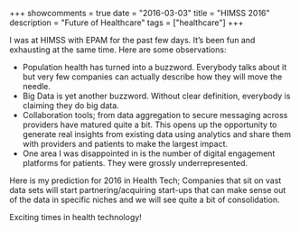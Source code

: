 +++
showcomments = true
date = "2016-03-03"
title = "HIMSS 2016"
description = "Future of Healthcare"
tags = ["healthcare"]
+++

I was at HIMSS with EPAM for the past few days. It’s been fun and exhausting at the same time. Here are some observations:

*   Population health has turned into a buzzword. Everybody talks about it but very few companies can actually describe how they will move the needle.
*   Big Data is yet another buzzword. Without clear definition, everybody is claiming they do big data.
*   Collaboration tools; from data aggregation to secure messaging across providers have matured quite a bit. This opens up the opportunity to generate real insights from existing data using analytics and share them with providers and patients to make the largest impact.
*   One area I was disappointed in is the number of digital engagement platforms for patients. They were grossly underrepresented.

Here is my prediction for 2016 in Health Tech; Companies that sit on vast data sets will start partnering/acquiring start-ups that can make sense out of the data in specific niches and we will see quite a bit of consolidation.

Exciting times in health technology!